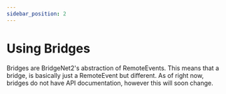 ```yaml
---
sidebar_position: 2
---
```


# Using Bridges

Bridges are BridgeNet2's abstraction of RemoteEvents. This means that a bridge, is basically just a RemoteEvent but different. As of right now, bridges do not have API documentation, however this will soon change.
